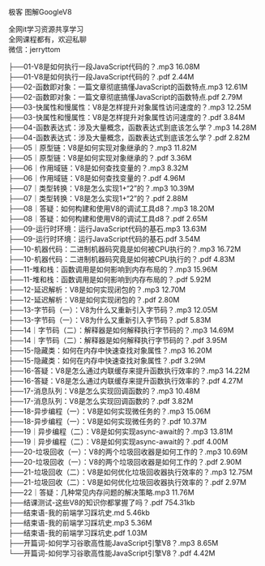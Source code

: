 极客 图解GoogleV8

全网it学习资源共享学习<br>全网课程都有，欢迎私聊<br>微信：jerryttom<br>

├──01-V8是如何执行一段JavaScript代码的？.mp3 16.08M<br> ├──01-V8是如何执行一段JavaScript代码的？.pdf 2.44M<br> ├──02-函数即对象：一篇文章彻底搞懂JavaScript的函数特点.mp3 12.61M<br> ├──02-函数即对象：一篇文章彻底搞懂JavaScript的函数特点.pdf 2.79M<br> ├──03-快属性和慢属性：V8是怎样提升对象属性访问速度的？.mp3 12.25M<br> ├──03-快属性和慢属性：V8是怎样提升对象属性访问速度的？.pdf 3.84M<br> ├──04-函数表达式：涉及大量概念，函数表达式到底该怎么学？.mp3 14.28M<br> ├──04-函数表达式：涉及大量概念，函数表达式到底该怎么学？.pdf 2.82M<br> ├──05｜原型链：V8是如何实现对象继承的？.mp3 11.82M<br> ├──05｜原型链：V8是如何实现对象继承的？.pdf 3.36M<br> ├──06｜作用域链：V8是如何查找变量的？.mp3 8.32M<br> ├──06｜作用域链：V8是如何查找变量的？.pdf 4.96M<br> ├──07｜类型转换：V8是怎么实现1+“2”的？.mp3 10.39M<br> ├──07｜类型转换：V8是怎么实现1+“2”的？.pdf 2.88M<br> ├──08｜答疑：如何构建和使用V8的调试工具d8？.mp3 18.20M<br> ├──08｜答疑：如何构建和使用V8的调试工具d8？.pdf 2.65M<br> ├──09-运行时环境：运行JavaScript代码的基石.mp3 13.63M<br> ├──09-运行时环境：运行JavaScript代码的基石.pdf 3.54M<br> ├──10-机器代码：二进制机器码究竟是如何被CPU执行的？.mp3 16.72M<br> ├──10-机器代码：二进制机器码究竟是如何被CPU执行的？.pdf 4.83M<br> ├──11-堆和栈：函数调用是如何影响到内存布局的？.mp3 15.96M<br> ├──11-堆和栈：函数调用是如何影响到内存布局的？.pdf 5.92M<br> ├──12-延迟解析：V8是如何实现闭包的？.mp3 12.70M<br> ├──12-延迟解析：V8是如何实现闭包的？.pdf 2.80M<br> ├──13-字节码（一）：V8为什么又重新引入字节码？.mp3 12.05M<br> ├──13-字节码（一）：V8为什么又重新引入字节码？.pdf 5.83M<br> ├──14｜字节码（二）：解释器是如何解释执行字节码的？.mp3 14.69M<br> ├──14｜字节码（二）：解释器是如何解释执行字节码的？.pdf 3.95M<br> ├──15-隐藏类：如何在内存中快速查找对象属性？.mp3 16.20M<br> ├──15-隐藏类：如何在内存中快速查找对象属性？.pdf 3.29M<br> ├──16-答疑：V8是怎么通过内联缓存来提升函数执行效率的？.mp3 14.22M<br> ├──16-答疑：V8是怎么通过内联缓存来提升函数执行效率的？.pdf 4.27M<br> ├──17-消息队列：V8是怎么实现回调函数的？.mp3 10.48M<br> ├──17-消息队列：V8是怎么实现回调函数的？.pdf 3.82M<br> ├──18-异步编程（一）：V8是如何实现微任务的？.mp3 15.06M<br> ├──18-异步编程（一）：V8是如何实现微任务的？.pdf 10.37M<br> ├──19｜异步编程（二）：V8是如何实现async-await的？.mp3 13.81M<br> ├──19｜异步编程（二）：V8是如何实现async-await的？.pdf 4.00M<br> ├──20-垃圾回收（一）：V8的两个垃圾回收器是如何工作的？.mp3 10.69M<br> ├──20-垃圾回收（一）：V8的两个垃圾回收器是如何工作的？.pdf 2.90M<br> ├──21-垃圾回收（二）：V8是如何优化垃圾回收器执行效率的？.mp3 12.75M<br> ├──21-垃圾回收（二）：V8是如何优化垃圾回收器执行效率的？.pdf 2.97M<br> ├──22｜答疑：几种常见内存问题的解决策略.mp3 11.76M<br> ├──结课测试-这些V8的知识你都掌握了吗？.pdf 754.31kb<br> ├──结束语-我的前端学习踩坑史.md 5.46kb<br> ├──结束语-我的前端学习踩坑史.mp3 5.36M<br> ├──结束语-我的前端学习踩坑史.pdf 1.03M<br> ├──开篇词-如何学习谷歌高性能JavaScript引擎V8？.mp3 8.65M<br> └──开篇词-如何学习谷歌高性能JavaScript引擎V8？.pdf 4.42M